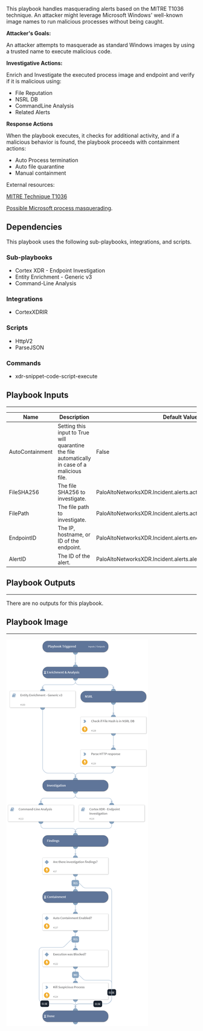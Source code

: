 This playbook handles masquerading alerts based on the MITRE T1036 technique.
An attacker might leverage Microsoft Windows' well-known image names to run malicious processes without being caught.

**Attacker's Goals:**

An attacker attempts to masquerade as standard Windows images by using a trusted name to execute malicious code.

**Investigative Actions:**

Enrich and Investigate the executed process image and endpoint and verify if it is malicious using:

* File Reputation
* NSRL DB
* CommandLine Analysis
* Related Alerts


**Response Actions**

When the playbook executes, it checks for additional activity, and if a malicious behavior is found, the playbook proceeds with containment actions:

* Auto Process termination
* Auto file quarantine
* Manual containment

External resources:

[MITRE Technique T1036](https://attack.mitre.org/techniques/T1036/)

[Possible Microsoft process masquerading](https://docs-cortex.paloaltonetworks.com/r/Cortex-XDR-Analytics-Alert-Reference/Possible-Microsoft-process-masquerading).

## Dependencies

This playbook uses the following sub-playbooks, integrations, and scripts.

### Sub-playbooks

* Cortex XDR - Endpoint Investigation
* Entity Enrichment - Generic v3
* Command-Line Analysis

### Integrations

* CortexXDRIR

### Scripts

* HttpV2
* ParseJSON

### Commands

* xdr-snippet-code-script-execute

## Playbook Inputs

---

| **Name** | **Description** | **Default Value** | **Required** |
| --- | --- | --- | --- |
| AutoContainment | Setting this input to True will quarantine the file automatically in case of a malicious file. | False | Optional |
| FileSHA256 | The file SHA256 to investigate. | PaloAltoNetworksXDR.Incident.alerts.actor_process_image_sha256 | Optional |
| FilePath | The file path to investigate. | PaloAltoNetworksXDR.Incident.alerts.actor_process_image_path | Optional |
| EndpointID | The IP, hostname, or ID of the endpoint. | PaloAltoNetworksXDR.Incident.alerts.endpoint_id | Optional |
| AlertID | The ID of the alert. | PaloAltoNetworksXDR.Incident.alerts.alert_id | Optional |

## Playbook Outputs

---
There are no outputs for this playbook.

## Playbook Image

---

![Cortex XDR - T1036 - Masquerading](../doc_files/Cortex_XDR_-_T1036_-_Masquerading.png)

